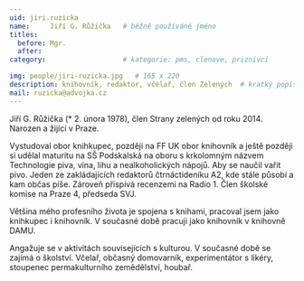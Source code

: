 ```yaml
---
uid: jiri.ruzicka
name:     Jiří G. Růžička  	# běžně používáné jméno
titles:
  before: Mgr.
  after:
category:                   # kategorie: pms, clenove, priznivci

img: people/jiri-ruzicka.jpg   # 165 x 220
description: knihovník, redaktor, včelař, člen Zelených  # kratký popis, max 160 znaků
mail: ruzicka@advojka.cz
---
```


Jiří G. Růžička (* 2. února 1978), člen Strany zelených od roku 2014. Narozen a žijící v Praze.

Vystudoval obor knihkupec, později na FF UK obor knihovník a ještě později si udělal maturitu na SŠ Podskalská na oboru s krkolomným názvem Technologie piva, vína, lihu a nealkoholických nápojů. Aby se naučil vařit pivo. Jeden ze zakládajících redaktorů čtrnáctideníku A2, kde stále působí a kam občas píše. Zároveň přispívá recenzemi na Radio 1. Člen školské komise na Praze 4, předseda SVJ.

Většina mého profesního života je spojena s knihami, pracoval jsem jako knihkupec i knihovník. V současné době pracuji jako knihovník v knihovně DAMU.

Angažuje se v aktivitách souvisejících s kulturou. V současné době se zajímá o školství. Včelař, občasný domovarník, experimentátor s likéry, stoupenec permakulturního zemědělství, houbař.
